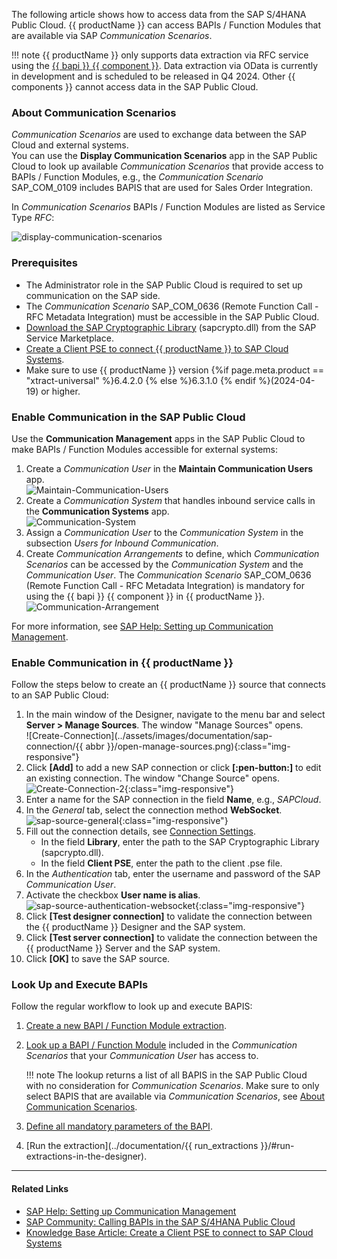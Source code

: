 
The following article shows how to access data from the SAP S/4HANA Public Cloud.
{{ productName }} can access BAPIs / Function Modules that are available via SAP *Communication Scenarios*.

!!! note
	{{ productName }} only supports data extraction via RFC service using the [{{ bapi }} {{ component }}](../documentation/bapi/index.md). 
	Data extraction via OData is currently in development and is scheduled to be released in Q4 2024.
	Other {{ components }} cannot access data in the SAP Public Cloud. 

### About Communication Scenarios

*Communication Scenarios* are used to exchange data between the SAP Cloud and external systems. <br>
You can use the **Display Communication Scenarios** app in the SAP Public Cloud to look up available *Communication Scenarios* that provide access to BAPIs / Function Modules, e.g., the *Communication Scenario* SAP_COM_0109 includes BAPIS that are used for Sales Order Integration.

In *Communication Scenarios* BAPIs / Function Modules are listed as Service Type *RFC*:

![display-communication-scenarios](../assets/images/articles/bapi/sap-cloud/Display-Communication-Scenarios.png)


### Prerequisites

- The Administrator role in the SAP Public Cloud is required to set up communication on the SAP side.
- The *Communication Scenario* SAP_COM_0636 (Remote Function Call - RFC Metadata Integration) must be accessible in the SAP Public Cloud.
- [Download the SAP Cryptographic Library](https://help.sap.com/doc/saphelp_em900/9.0/en-US/48/a324e7ccfc062de10000000a42189d/frameset.htm) (sapcrypto.dll) from the SAP Service Marketplace.
- [Create a Client PSE to connect {{ productName }} to SAP Cloud Systems](create-personal-security-environment.md).
- Make sure to use {{ productName }} version {%if page.meta.product == "xtract-universal" %}6.4.2.0 {% else %}6.3.1.0 {% endif %}(2024-04-19) or higher.

### Enable Communication in the SAP Public Cloud

Use the **Communication Management** apps in the SAP Public Cloud to make BAPIs / Function Modules accessible for external systems:
 
1. Create a *Communication User* in the **Maintain Communication Users** app.<br>
![Maintain-Communication-Users](../assets/images/articles/bapi/sap-cloud/Maintain-Communication-Users.png)
2. Create a *Communication System* that handles inbound service calls in the **Communication Systems** app.<br>
![Communication-System](../assets/images/articles/bapi/sap-cloud/Communication-System.png)
3. Assign a *Communication User* to the *Communication System* in the subsection *Users for Inbound Communication*.
4. Create *Communication Arrangements* to define, which *Communication Scenarios* can be accessed by the *Communication System* and the *Communication User*.
The *Communication Scenario* SAP_COM_0636 (Remote Function Call - RFC Metadata Integration) is mandatory for using the {{ bapi }} {{ component }} in {{ productName }}.<br>
![Communication-Arrangement](../assets/images/articles/bapi/sap-cloud/Communication-Arrangement.gif)

For more information, see [SAP Help: Setting up Communication Management](https://learning.sap.com/learning-journeys/implement-sap-s-4hana-cloud-public-edition-for-sourcing-and-procurement/setting-up-communication-management_a913171c-c96d-47a9-81ec-dc9ee8754320).

### Enable Communication in {{ productName }}

Follow the steps below to create an {{ productName }} source that connects to an SAP Public Cloud:

1. In the main window of the Designer, navigate to the menu bar and select **Server > Manage Sources**. The window "Manage Sources" opens.  <br>
![Create-Connection](../assets/images/documentation/sap-connection/{{ abbr }}/open-manage-sources.png){:class="img-responsive"}
2. Click **[Add]** to add a new SAP connection or click **[:pen-button:]** to edit an existing connection. The window "Change Source" opens. <br>
![Create-Connection-2](../assets/images/documentation/sap-connection/sap-source-manage.png){:class="img-responsive"}
3. Enter a name for the SAP connection in the field **Name**, e.g., *SAPCloud*.
4. In the *General* tab, select the connection method **WebSocket**. <br>
![sap-source-general](../assets/images/documentation/sap-connection/sap-source-general-websocket.png){:class="img-responsive"}
5. Fill out the connection details, see [Connection Settings](../documentation/sap-connection/settings.md/#general).
	- In the field **Library**, enter the path to the SAP Cryptographic Library (sapcrypto.dll).
	- In the field **Client PSE**, enter the path to the client .pse file.
5. In the *Authentication* tab, enter the username and password of the SAP *Communication User*.
6. Activate the checkbox **User name is alias**.<br>
![sap-source-authentication-websocket](../assets/images/articles/bapi/WebSocket-Authentication.png){:class="img-responsive"}
8. Click **[Test designer connection]** to validate the connection between the {{ productName }} Designer and the SAP system. 
9. Click **[Test server connection]** to validate the connection between the {{ productName }} Server and the SAP system. 
10. Click **[OK]** to save the SAP source.

### Look Up and Execute BAPIs

Follow the regular workflow to look up and execute BAPIS:

1. [Create a new BAPI / Function Module extraction](../documentation/bapi/index.md/#create-a-bapi-extraction).
2. [Look up a BAPI / Function Module](../documentation/bapi/index.md/#look-up-a-function-module-bapi) included in the *Communication Scenarios* that your *Communication User* has access to.

	!!! note
		The lookup returns a list of all BAPIS in the SAP Public Cloud with no consideration for *Communication Scenarios*.
		Make sure to only select BAPIS that are available via *Communication Scenarios*, see [About Communication Scenarios](#about-communication-scenarios).
		
3. [Define all mandatory parameters of the BAPI](../documentation/bapi/index.md/#define-the-bapi-extraction-type).
4. [Run the extraction](../documentation/{{ run_extractions }}/#run-extractions-in-the-designer).

<!---
!!! warning
	**RFC_ABAP_MESSAGE: UCON RFC Rejected**<br>
	??? SAP_COM_0636 missing?
-->

-----
#### Related Links
- [SAP Help: Setting up Communication Management](https://learning.sap.com/learning-journeys/implement-sap-s-4hana-cloud-public-edition-for-sourcing-and-procurement/setting-up-communication-management_a913171c-c96d-47a9-81ec-dc9ee8754320)
- [SAP Community: Calling BAPIs in the SAP S/4HANA Public Cloud](https://community.sap.com/t5/enterprise-resource-planning-blogs-by-sap/calling-bapis-in-the-sap-s-4hana-public-cloud/ba-p/13411902)
- [Knowledge Base Article: Create a Client PSE to connect to SAP Cloud Systems](create-personal-security-environment.md)
